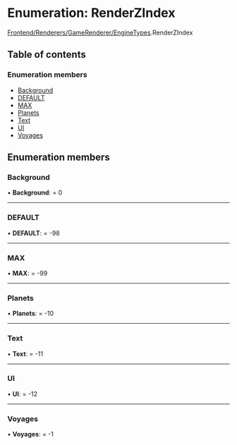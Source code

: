 # Enumeration: RenderZIndex

[Frontend/Renderers/GameRenderer/EngineTypes](../modules/frontend_renderers_gamerenderer_enginetypes.md).RenderZIndex

## Table of contents

### Enumeration members

- [Background](frontend_renderers_gamerenderer_enginetypes.renderzindex.md#background)
- [DEFAULT](frontend_renderers_gamerenderer_enginetypes.renderzindex.md#default)
- [MAX](frontend_renderers_gamerenderer_enginetypes.renderzindex.md#max)
- [Planets](frontend_renderers_gamerenderer_enginetypes.renderzindex.md#planets)
- [Text](frontend_renderers_gamerenderer_enginetypes.renderzindex.md#text)
- [UI](frontend_renderers_gamerenderer_enginetypes.renderzindex.md#ui)
- [Voyages](frontend_renderers_gamerenderer_enginetypes.renderzindex.md#voyages)

## Enumeration members

### Background

• **Background**: = 0

---

### DEFAULT

• **DEFAULT**: = -98

---

### MAX

• **MAX**: = -99

---

### Planets

• **Planets**: = -10

---

### Text

• **Text**: = -11

---

### UI

• **UI**: = -12

---

### Voyages

• **Voyages**: = -1
